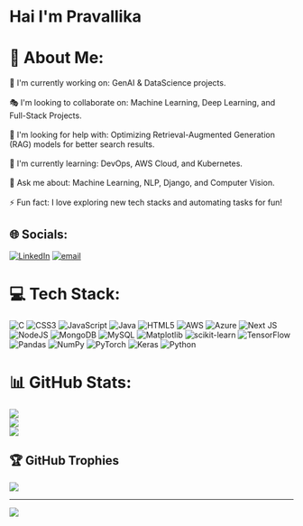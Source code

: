 # Hai I'm Pravallika
# 💫 About Me:
🎤 I'm currently working on: GenAI & DataScience projects.<br><br>🎭 I'm looking to collaborate on: Machine Learning, Deep Learning, and Full-Stack Projects.<br><br>🤝 I'm looking for help with: Optimizing Retrieval-Augmented Generation (RAG) models for better search results.<br><br>🌱 I'm currently learning: DevOps, AWS Cloud, and Kubernetes.<br><br>💬 Ask me about: Machine Learning, NLP, Django, and Computer Vision.<br><br>⚡ Fun fact: I love exploring new tech stacks and automating tasks for fun!


## 🌐 Socials:
[![LinkedIn](https://img.shields.io/badge/LinkedIn-%230077B5.svg?logo=linkedin&logoColor=white)](https://www.linkedin.com/in/pravallika-pataballa-923572286/) [![email](https://img.shields.io/badge/Email-D14836?logo=gmail&logoColor=white)](mailto:pataballapravallika) 

# 💻 Tech Stack:
![C](https://img.shields.io/badge/c-%2300599C.svg?style=for-the-badge&logo=c&logoColor=white) ![CSS3](https://img.shields.io/badge/css3-%231572B6.svg?style=for-the-badge&logo=css3&logoColor=white) ![JavaScript](https://img.shields.io/badge/javascript-%23323330.svg?style=for-the-badge&logo=javascript&logoColor=%23F7DF1E) ![Java](https://img.shields.io/badge/java-%23ED8B00.svg?style=for-the-badge&logo=openjdk&logoColor=white) ![HTML5](https://img.shields.io/badge/html5-%23E34F26.svg?style=for-the-badge&logo=html5&logoColor=white) ![AWS](https://img.shields.io/badge/AWS-%23FF9900.svg?style=for-the-badge&logo=amazon-aws&logoColor=white) ![Azure](https://img.shields.io/badge/azure-%230072C6.svg?style=for-the-badge&logo=microsoftazure&logoColor=white) ![Next JS](https://img.shields.io/badge/Next-black?style=for-the-badge&logo=next.js&logoColor=white) ![NodeJS](https://img.shields.io/badge/node.js-6DA55F?style=for-the-badge&logo=node.js&logoColor=white) ![MongoDB](https://img.shields.io/badge/MongoDB-%234ea94b.svg?style=for-the-badge&logo=mongodb&logoColor=white) ![MySQL](https://img.shields.io/badge/mysql-4479A1.svg?style=for-the-badge&logo=mysql&logoColor=white) ![Matplotlib](https://img.shields.io/badge/Matplotlib-%23ffffff.svg?style=for-the-badge&logo=Matplotlib&logoColor=black) ![scikit-learn](https://img.shields.io/badge/scikit--learn-%23F7931E.svg?style=for-the-badge&logo=scikit-learn&logoColor=white) ![TensorFlow](https://img.shields.io/badge/TensorFlow-%23FF6F00.svg?style=for-the-badge&logo=TensorFlow&logoColor=white) ![Pandas](https://img.shields.io/badge/pandas-%23150458.svg?style=for-the-badge&logo=pandas&logoColor=white) ![NumPy](https://img.shields.io/badge/numpy-%23013243.svg?style=for-the-badge&logo=numpy&logoColor=white) ![PyTorch](https://img.shields.io/badge/PyTorch-%23EE4C2C.svg?style=for-the-badge&logo=PyTorch&logoColor=white) ![Keras](https://img.shields.io/badge/Keras-%23D00000.svg?style=for-the-badge&logo=Keras&logoColor=white) ![Python](https://img.shields.io/badge/python-3670A0?style=for-the-badge&logo=python&logoColor=ffdd54)
# 📊 GitHub Stats:
![](https://github-readme-stats.vercel.app/api?username=pataballapravallika&theme=dark&hide_border=false&include_all_commits=false&count_private=false)<br/>
![](https://github-readme-streak-stats.herokuapp.com/?user=pataballapravallika&theme=dark&hide_border=false)<br/>
![](https://github-readme-stats.vercel.app/api/top-langs/?username=pataballapravallika&theme=dark&hide_border=false&include_all_commits=false&count_private=false&layout=compact)

## 🏆 GitHub Trophies
![](https://github-profile-trophy.vercel.app/?username=pataballapravallika&theme=radical&no-frame=true&no-bg=false&margin-w=4)

---
[![](https://visitcount.itsvg.in/api?id=pataballapravallika&icon=0&color=0)](https://visitcount.itsvg.in)

<!-- Proudly created with GPRM ( https://gprm.itsvg.in ) -->
